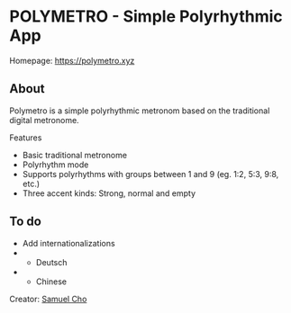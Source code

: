 # POLYMETRO - Simple Polyrhythmic App 
Homepage: https://polymetro.xyz


## About

Polymetro is a simple polyrhythmic metronom based on the traditional digital metronome.

Features
- Basic traditional metronome
- Polyrhythm mode 
- Supports polyrhythms with groups between 1 and 9 (eg. 1:2, 5:3, 9:8, etc.)
- Three accent kinds: Strong, normal and empty 


## To do 
- Add internationalizations
- - Deutsch
- - Chinese 

Creator: [Samuel Cho](www.twitter.com/_samuelcho)

